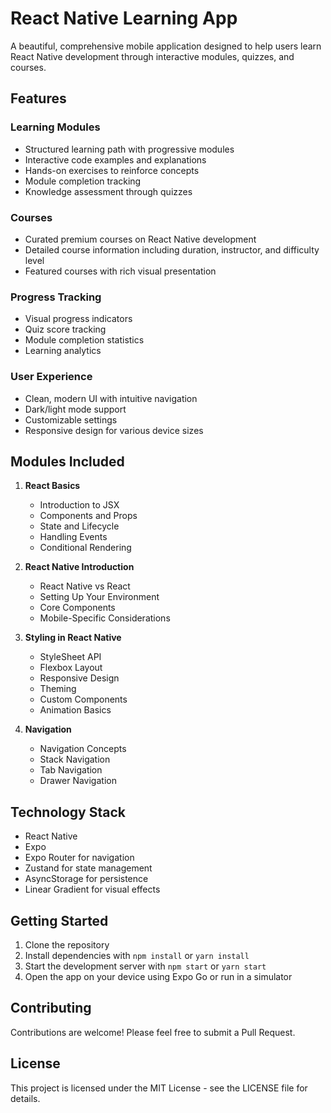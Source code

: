 # React Native Learning App

A beautiful, comprehensive mobile application designed to help users learn React Native development through interactive modules, quizzes, and courses.

## Features

### Learning Modules
- Structured learning path with progressive modules
- Interactive code examples and explanations
- Hands-on exercises to reinforce concepts
- Module completion tracking
- Knowledge assessment through quizzes

### Courses
- Curated premium courses on React Native development
- Detailed course information including duration, instructor, and difficulty level
- Featured courses with rich visual presentation

### Progress Tracking
- Visual progress indicators
- Quiz score tracking
- Module completion statistics
- Learning analytics

### User Experience
- Clean, modern UI with intuitive navigation
- Dark/light mode support
- Customizable settings
- Responsive design for various device sizes

## Modules Included

1. **React Basics**
   - Introduction to JSX
   - Components and Props
   - State and Lifecycle
   - Handling Events
   - Conditional Rendering

2. **React Native Introduction**
   - React Native vs React
   - Setting Up Your Environment
   - Core Components
   - Mobile-Specific Considerations

3. **Styling in React Native**
   - StyleSheet API
   - Flexbox Layout
   - Responsive Design
   - Theming
   - Custom Components
   - Animation Basics

4. **Navigation**
   - Navigation Concepts
   - Stack Navigation
   - Tab Navigation
   - Drawer Navigation

## Technology Stack

- React Native
- Expo
- Expo Router for navigation
- Zustand for state management
- AsyncStorage for persistence
- Linear Gradient for visual effects

## Getting Started

1. Clone the repository
2. Install dependencies with `npm install` or `yarn install`
3. Start the development server with `npm start` or `yarn start`
4. Open the app on your device using Expo Go or run in a simulator

## Contributing

Contributions are welcome! Please feel free to submit a Pull Request.

## License

This project is licensed under the MIT License - see the LICENSE file for details.
